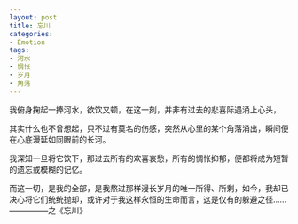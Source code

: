 ```yaml
---
layout: post
title: 忘川
categories:
- Emotion
tags:
- 河水
- 惆怅
- 岁月
- 角落
---
```


我俯身掬起一捧河水，欲饮又顿，在这一刻，并非有过去的悲喜际遇涌上心头，

其实什么也不曾想起，只不过有莫名的伤感，突然从心里的某个角落涌出，瞬间便在心底漫延如同眼前的长河。




我深知一旦将它饮下，那过去所有的欢喜哀愁，所有的惆怅抑郁，便都将成为短暂的遗忘或模糊的记忆。




而这一切，是我的全部，是我熬过那样漫长岁月的唯一所得、所剩，如今，我却已决心将它们统统抛却，或许对于我这样永恒的生命而言，这是仅有的躲避之径……           
—————之《忘川》
                                                                                   
